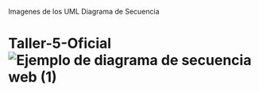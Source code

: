 Imagenes de los UML Diagrama de Secuencia
# Taller-5-Oficial![Ejemplo de diagrama de secuencia web (1)](https://github.com/nahinespinoza/Taller-5-Oficial/assets/136995519/db011612-cec7-4efe-a8e2-b0101db0d48f)
